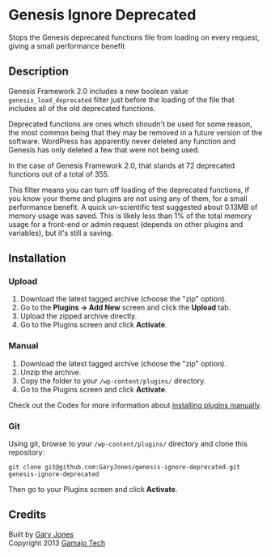 # Genesis Ignore Deprecated

Stops the Genesis deprecated functions file from loading on every request, giving a small performance benefit

## Description 

Genesis Framework 2.0 includes a new boolean value `genesis_load_deprecated` filter just before the loading of the file that includes all of the old deprecated functions. 

Deprecated functions are ones which shoudn't be used for some reason, the most common being that they may be removed in a future version of the software. WordPress has apparently never deleted any function and Genesis has only deleted a few that were not being used.

In the case of Genesis Framework 2.0, that stands at 72 deprecated functions out of a total of 355.

This filter means you can turn off loading of the deprecated functions, if you know your theme and plugins are not using any of them, for a small performance benefit. A quick un-scientific test suggested about 0.13MB of memory usage was saved. This is likely less than 1% of the total memory usage for a front-end or admin request (depends on other plugins and variables), but it's still a saving.

## Installation

### Upload

1. Download the latest tagged archive (choose the "zip" option).
2. Go to the __Plugins -> Add New__ screen and click the __Upload__ tab.
3. Upload the zipped archive directly.
4. Go to the Plugins screen and click __Activate__.

### Manual

1. Download the latest tagged archive (choose the "zip" option).
2. Unzip the archive.
3. Copy the folder to your `/wp-content/plugins/` directory.
4. Go to the Plugins screen and click __Activate__.

Check out the Codex for more information about [installing plugins manually](http://codex.wordpress.org/Managing_Plugins#Manual_Plugin_Installation).

### Git

Using git, browse to your `/wp-content/plugins/` directory and clone this repository:

`git clone git@github.com:GaryJones/genesis-ignore-deprecated.git genesis-ignore-deprecated`

Then go to your Plugins screen and click __Activate__.

## Credits

Built by [Gary Jones](https://twitter.com/GaryJ)  
Copyright 2013 [Gamajo Tech](http://gamajo.com/)
